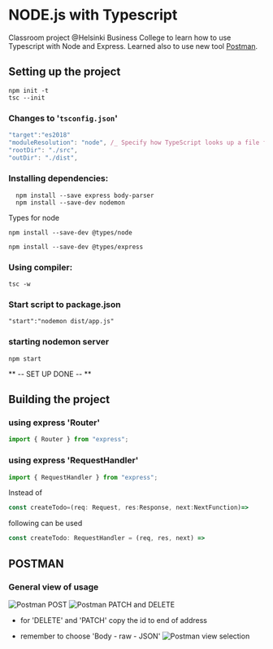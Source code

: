 # NODE.js with Typescript

Classroom project @Helsinki Business College to learn how to use Typescript with Node and Express.
Learned also to use new tool [Postman](https://www.postman.com/).

## Setting up the project

```shell
npm init -t
tsc --init
```

### Changes to '`tsconfig.json`'

```js
"target":"es2018"
"moduleResolution": "node", /_ Specify how TypeScript looks up a file from a given module specifier. _/
"rootDir": "./src",
"outDir": "./dist",
```

### Installing dependencies:

```shell
  npm install --save express body-parser
  npm install --save-dev nodemon
```

Types for node

```shell
npm install --save-dev @types/node

npm install --save-dev @types/express
```

### Using compiler:

```shell
tsc -w
```

### Start **script** to package.json

`"start":"nodemon dist/app.js"`

### starting nodemon server

```shell
npm start
```

** -- SET UP DONE -- **

## Building the project

### using express 'Router'

```js
import { Router } from "express";
```

### using express 'RequestHandler'

```js
import { RequestHandler } from "express";
```

Instead of

```js
const createTodo=(req: Request, res:Response, next:NextFunction)=>
```

following can be used

```js
const createTodo: RequestHandler = (req, res, next) =>
```

## POSTMAN

### General view of usage

![Postman POST]('./assets/Screenshot_general1.jpeg')
![Postman PATCH and DELETE]('./assets/Screenshot_general2.jpeg')

- for 'DELETE' and 'PATCH' copy the id to end of address

- remember to choose 'Body - raw - JSON'
  ![Postman view selection]('./assets/Screenshot_selection.jpeg')
